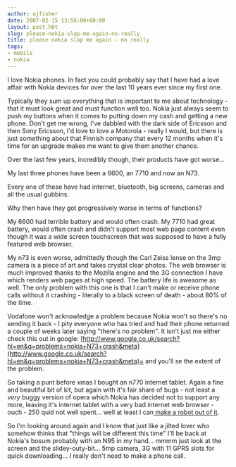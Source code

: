 ```yaml
---
author: ajfisher
date: 2007-02-15 13:56:00+00:00
layout: post.hbt
slug: please-nokia-slap-me-again-no-really
title: please nokia slap me again - no really
tags:
- mobile
- nokia
---
```


I love Nokia phones. In fact you could probably say that I have had a love affair with Nokia devices for over the last 10 years ever since my first one.

Typically they sum up everything that is important to me about technology - that it must look great and must function well too. Nokia just always seem to push my buttons when it comes to putting down my cash and getting a new phone. Don't get me wrong, I've dabbled with the dark side of Ericsson and then Sony Ericsson, I'd love to love a Motorola - really I would, but there is just something about that Finnish company that every 12 months when it's time for an upgrade makes me want to give them another chance.

Over the last few years, incredibly though, their products have got worse...

My last three phones have been a 6600, an 7710 and now an N73.

Every one of these have had internet, bluetooth, big screens, cameras and all the usual gubbins.

Why then have they got progressively worse in terms of functions?

My 6600 had terrible battery and would often crash. My 7710 had great battery, would often crash and didn't support most web page content even though it was a wide screen touchscreen that was supposed to have a fully featured web browser.

My n73 is even worse, admittedly though the Carl Zeiss lense on the 3mp camera is a piece of art and takes crystal clear photos. The web browser is much improved thanks to the Mozilla engine and the 3G connection I have which renders web pages at high speed. The battery life is awesome as well. The only problem with this one is that I can't make or receive phone calls without it crashing - literally to a black screen of death - about 80% of the time.

Vodafone won't acknowledge a problem because Nokia won't so there's no sending it back - I pity everyone who has tried and had their phone returned a couple of weeks later saying "there's no problem". It isn't just me either check this out in google: [http://www.google.co.uk/search?hl=en&q=problems+nokia+N73+crash&meta](http://www.google.co.uk/search?hl=en&q=problems+nokia+N73+crash&meta)= and you'll se the extent of the problem.

So taking a punt before xmas I bought an n770 internet tablet. Again a fine and beautiful bit of kit, but again with it's fair share of bugs - not least a *very* buggy version of opera which Nokia has decided not to support any more, leaving it's internet tablet with a very bad internet web browser - ouch - 250 quid not well spent... well at least I can[ make a robot out of it](http://www.pocketpicks.co.uk/latest/index.php/2007/01/17/meet-the-puppy-robot-with-a-nokia-770-tablet-for-a-head/).

So I'm looking around again and I know that just like a jilted lover who somehow thinks that "things will be different this time" I'll be back at Nokia's bosum probably with an N95 in my hand... mmmm just look at the screen and the slidey-outy-bit... 5mp camera, 3G with 11 GPRS slots for quick downloading... I really don't need to make a phone call.
